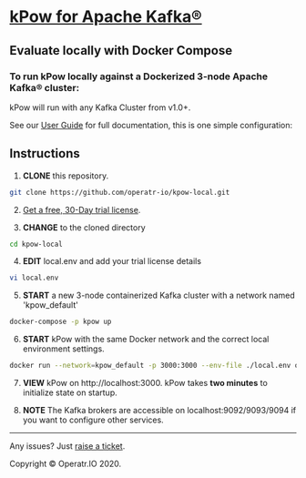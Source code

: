 # [kPow for Apache Kafka®](https://kpow.io) 
## Evaluate locally with Docker Compose

### To run kPow locally against a Dockerized 3-node Apache Kafka® cluster:

kPow will run with any Kafka Cluster from v1.0+. 

See our [User Guide](https://docs.kpow.io) for full documentation, this is one simple configuration:

## Instructions

1. **CLONE** this repository.

```bash
git clone https://github.com/operatr-io/kpow-local.git
```

2. [Get a free, 30-Day trial license](https://kpow.io/try/).

3. **CHANGE** to the cloned directory

```bash
cd kpow-local
```

4. **EDIT** local.env and add your trial license details

```bash
vi local.env
```

5. **START** a new 3-node containerized Kafka cluster with a network named 'kpow_default'

```bash
docker-compose -p kpow up
```

6. **START** kPow with the same Docker network and the correct local environment settings.

```bash
docker run --network=kpow_default -p 3000:3000 --env-file ./local.env operatr/kpow:latest
```

7. **VIEW** kPow on http://localhost:3000. kPow takes **two minutes** to initialize state on startup.

8. **NOTE** The Kafka brokers are accessible on localhost:9092/9093/9094 if you want to configure other services.
-----

Any issues? Just [raise a ticket](https://github.com/operatr-io/community/issues).

Copyright © Operatr.IO 2020.
